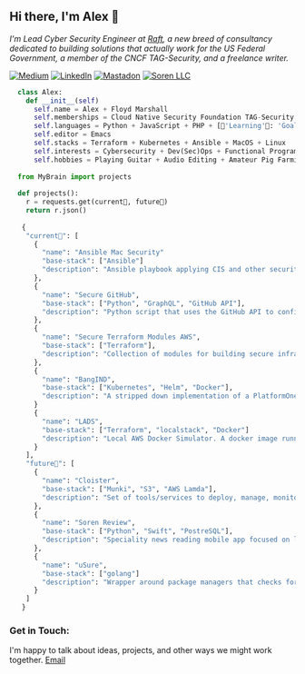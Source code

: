 ## Hi there, I'm Alex 👋
*I'm Lead Cyber Security Engineer at <a href="https://teamraft.com" target="_blank" title="Raft">Raft</a>, a new breed of consultancy dedicated to building solutions that actually work for the US Federal Government, a member of the CNCF TAG-Security, and a freelance writer.*

<a href="https://medium.com/@alexfloydmarshall" target="_blank" title="@alexfloydmarshall on Medium"><img src="https://img.shields.io/badge/Medium-12100E?style=for-the-badge&logo=medium&logoColor=white" alt="Medium" /></a> <a href="https://www.linkedin.com/in/alexanderpfloydmarshall/" target="_blank" title="Alex on LinkedIn"><img src="https://img.shields.io/badge/LinkedIn-0077B5?style=for-the-badge&logo=linkedin&logoColor=white" alt="LinkedIn" /></a> <a href="https://infosec.exchange/@afloydmarshall" target="_blank" title="@afloydmarshall on Infosec.Exchange"><img src="https://img.shields.io/badge/Mastodon-6364FF?style=for-the-badge&logo=Mastodon&logoColor=white" alt="Mastadon" /></a> 
<a href="https://soren.tech" target="_blank" title="Soren LLC"><img src="https://img.shields.io/badge/website-000000?style=for-the-badge&logo=About.me&logoColor=white" alt="Soren LLC" /></a>

```python
  class Alex:
    def __init__(self)
      self.name = Alex + Floyd Marshall
      self.memberships = Cloud Native Security Foundation TAG-Security + Raft LLC + Soren LLC
      self.languages = Python + JavaScript + PHP + [🌱'Learning'🌱: 'Goalng', 'C']
      self.editor = Emacs
      self.stacks = Terraform + Kubernetes + Ansible + MacOS + Linux
      self.interests = Cybersecurity + Dev(Sec)Ops + Functional Programming + Test Driven Development
      self.hobbies = Playing Guitar + Audio Editing + Amateur Pig Farming + Drinking Tea
    
  from MyBrain import projects
   
  def projects():
    r = requests.get(current🔭, future🤔)
    return r.json()
    
   {
    "current🔭": [
      {
        "name": "Ansible Mac Security"
        "base-stack": ["Ansible"]
        "description": "Ansible playbook applying CIS and other security hardening best practices to a new Mac out of the box."
      },
      {
        "name": "Secure GitHub",
        "base-stack": ["Python", "GraphQL", "GitHub API"],
        "description": "Python script that uses the GitHub API to configure settings for a repo in keeping with the CNCF Supply Chain Security White Paper recommendations for protecting first-party code repositories"
      },
      {
        "name": "Secure Terraform Modules AWS",
        "base-stack": ["Terraform"],
        "description": "Collection of modules for building secure infrastructure on AWS out of the box. Ensures compliance with CIS, NIST-53, and AWS Security Foundations."
      },
      {
        "name": "BangIND",
        "base-stack": ["Kubernetes", "Helm", "Docker"],
        "description": "A stripped down implementation of a PlatformOne BigBang cluster in Docker (KIND) for local application development and testing."
      }
      {
        "name": "LADS",
        "base-stack": ["Terraform", "localstack", "Docker"]
        "description": "Local AWS Docker Simulator. A docker image running a localstack docker container + terraform testing tools -> easy local development environment for testing terraform definitions."
      }
    ],
    "future🤔": [
      {
        "name": "Cloister",
        "base-stack": ["Munki", "S3", "AWS Lamda"],
        "description": "Set of tools/services to deploy, manage, monitor, and protect a fleet of MacOS devices in a remote workforce"
      },
      {
        "name": "Soren Review",
        "base-stack": ["Python", "Swift", "PostreSQL"],
        "description": "Speciality news reading mobile app focused on leading think-tanks/NGOs from around the world"
      },
      {
        "name": "uSure",
        "base-stack": ["golang"]
        "description": "Wrapper around package managers that checks for potential mispellings that might point you at a typo-squat package."
      }
    ]
   }
```

### Get in Touch:
I'm happy to talk about ideas, projects, and other ways we might work together.
[Email](mailto:apmarshall@soren.tech)
